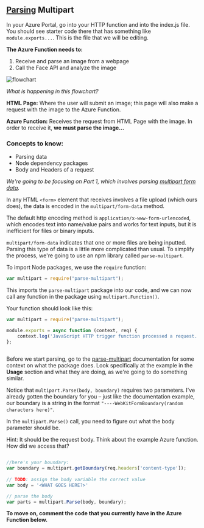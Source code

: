 ## [Parsing](https://oxylabs.io/blog/what-is-data-parser#:~:text=Data%20parsing%20is%20a%20method,be%20easily%20read%20and%20understood.) Multipart

In your Azure Portal, go into your HTTP function and into the index.js file. You should see starter code there that has something like `module.exports...`.
This is the file that we will be editing.

**The Azure Function needs to:**

1. Receive and parse an image from a webpage
2. Call the Face API and analyze the image 

![flowchart](https://user-images.githubusercontent.com/69332964/103604140-3e4ef400-4ede-11eb-8b0e-f3b6b3f203b7.png)

*What is happening in this flowchart?*

**HTML Page:** Where the user will submit an image; this page will also make a request with the image to the Azure Function.

**Azure Function:** Receives the request from HTML Page with the image. In order to receive it, **we must parse the image...**

### Concepts to know:
* Parsing data
* Node dependency packages
* Body and Headers of a request

*We're going to be focusing on Part 1, which involves parsing [multipart form data](https://stackoverflow.com/questions/4526273/what-does-enctype-multipart-form-data-mean).* 

In any HTML `<form>` element that receives involves a file upload (which ours does), the data is encoded in the `multipart/form-data` method. 

The default http encoding method is `application/x-www-form-urlencoded`, which encodes text into name/value pairs and works for text inputs, but it is inefficient for files or binary inputs. 

`multipart/form-data` indicates that one or more files are being inputted. Parsing this type of data is a little more complicated than usual. To simplify the process, we're going to use an npm library called `parse-multipart`.  

To import Node packages, we use the `require`  function:

```js
var multipart = require("parse-multipart");
```

This imports the `parse-multipart`  package into our code, and we can now call any function in the package using `multipart.Function()`. 

Your function should look like this:

```js
var multipart = require("parse-multipart");

module.exports = async function (context, req) {
    context.log('JavaScript HTTP trigger function processed a request.'); 
};
 
```

Before we start parsing, go to the [parse-multipart](https://www.npmjs.com/package/parse-multipart) documentation for some context on what the package does.  Look specifically at the example in the **Usage** section and what they are doing, as we're going to do something similar.

Notice that `multipart.Parse(body, boundary)`  requires two parameters.  I've already gotten the boundary for you – just like the documentation example, our boundary is a string in the format `"----WebKitFormBoundary(random characters here)"`. 

In the `multipart.Parse()` call, you need to figure out what the body parameter should be.

Hint: It should be the request body. Think about the example Azure function. How did we access that?

```js

//here's your boundary:
var boundary = multipart.getBoundary(req.headers['content-type']);
  
// TODO: assign the body variable the correct value
var body = '<WHAT GOES HERE?>'

// parse the body
var parts = multipart.Parse(body, boundary);
```

**To move on, comment the code that you currently have in the Azure Function below.**
